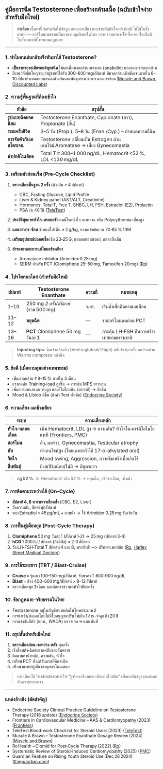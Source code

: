 ## คู่มือการฉีด **Testosterone** เพื่อสร้างกล้ามเนื้อ (ฉบับเข้าใจง่ายสำหรับมือใหม่)

> **คำเตือน** เนื้อหานี้จัดทำเพื่อให้ข้อมูล ลดความเสี่ยง และช่วยตัดสินใจอย่างมีสติ ไม่ใช่ใบสั่งแพทย์ — ฮอร์โมนเพศชายเป็นยาควบคุมพิเศษในไทย การครอบครอง‑ใช้‑ซื้อ‑ขายโดยไม่มีใบสั่งแพทย์มีโทษตามกฎหมาย

---

### 1. ทำไมคนเล่นกล้ามจึงหันมาใช้ Testosterone?

* **เป็นรากของสเตียรอยด์ทุกชนิด** ให้ผลเพิ่มมวลกล้าม‑แรงงาน (anabolic) และลดการสลายกล้าม
* มีงานวิจัยชิ้นใหญ่ระบุว่าผู้ชายที่ได้รับ 300–600 mg/สัปดาห์ มีมวลกล้ามเพิ่มชัดเจนภายใน 6–10 สัปดาห์ แต่ผลตอบสนองต่างกันตามพันธุกรรม อาหาร และการซ้อม ([Muscle and Brawn][1], [Discounted Labs][2])

### 2. ความรู้พื้นฐานที่ต้องเข้าใจ

| หัวข้อ                    | สรุปสั้น                                                                      |
| ------------------------- | ----------------------------------------------------------------------------- |
| **รูปแบบฉีดยอดนิยม**      | Testosterone Enanthate, Cypionate (ยาว), Propionate (สั้น)                    |
| **ระยะครึ่งชีวิต**        | 3–5 วัน (Prop.), 5–8 วัน (Enan./Cyp.) – กำหนดความถี่ฉีด                       |
| **การจับตัวกับเอสโตรเจน** | Testosterone เปลี่ยนเป็น Estrogen ผ่านเอนไซม์ Aromatase → เสี่ยง Gynecomastia |
| **ค่าปกติในเลือด**        | Total T ≈ 300–1 000 ng/dL, Hematocrit <52 %, LDL <130 mg/dL                   |

### 3. เตรียมตัวก่อนเริ่ม (Pre‑Cycle Checklist)

1. **ตรวจเลือดพื้นฐาน 2 ครั้ง** (ห่างกัน ≥ 4 สัปดาห์)

   * CBC, Fasting Glucose, Lipid Profile
   * Liver & Kidney panel (AST/ALT, Creatinine)
   * Hormones: Total T, Free T, SHBG, LH, FSH, Estradiol (E2), Prolactin
   * PSA (≥ 40 ปี) ([TeleTest][3])
2. **ประวัติสุขภาพหัวใจ‑ครอบครัว** คนมีโรคหัวใจ เบาหวาน หรือ Polycythemia เสี่ยงสูง
3. **แผนอาหาร‑ซ้อม** กำหนดโปรตีน ≥ 2 g/kg, ความเข้มข้นเวท 70‑85 % 1RM
4. **เตรียมอุปกรณ์ปลอดเชื้อ** เข็ม 23‑25 G, แอลกอฮอล์สวอป, กล่องทิ้งเข็ม
5. **สำรองยาและการแก้ไขผลข้างเคียง**

   * Aromatase inhibitor (Arimidex 0.25 mg)
   * SERM สำหรับ PCT (Clomiphene 25–50 mg, Tamoxifen 20 mg) ([Ro][4])

### 4. โปรโตคอลโดส (สำหรับมือใหม่)

| สัปดาห์ | Testosterone Enanthate                | ความถี่ | หมายเหตุ                                 |
| ------- | ------------------------------------- | ------- | ---------------------------------------- |
| 1–10    | 250 mg *2 ครั้ง/สัปดาห์* (รวม 500 mg) | จ.‑ศ.   | เริ่มต่ำเพื่อติดตามผลเลือด               |
| 11–12   | **หยุดฉีด**                           | —       | รอฮอร์โมนลดก่อน PCT                      |
| 13–16   | **PCT** Clomiphene 50 mg วันละ 1      | —       | กระตุ้น LH‑FSH คืนการสร้างเทสตามธรรมชาติ |

> **Injecting tips**: ฉีดเข้ากล้ามลึก (Ventrogluteal/Thigh) สลับข้างทุกครั้ง ลดปวดด้วย Warms compress หลังฉีด

### 5. ข้อดี (เมื่อควบคุมอย่างเหมาะสม)

* เพิ่มมวลกล้าม ↑8–15 % ภายใน 3 เดือน
* แรงกดดัน Training‑load สูงขึ้น → กระตุ้น MPS ยาวนาน
* เพิ่มความหนาแน่นกระดูก และฮีโมโกลบิน (ค่าปกติ) → อึดขึ้น
* Mood & Libido ดีขึ้น (ถ้าค่า Test ต่ำเดิม) ([Endocrine Society][5])

### 6. ความเสี่ยง‑ผลข้างเคียง

| ระบบ                | ความเสี่ยงหลัก                                                                           |
| ------------------- | ---------------------------------------------------------------------------------------- |
| **หัวใจ‑หลอดเลือด** | เพิ่ม Hematocrit, LDL สูง → ความดัน? หัวใจโต‑คาร์ดิโอไมโอแพที ([Frontiers][6], [PMC][7]) |
| **ฮอร์โมน**         | สิว, ผมร่วง, Gynecomastia, Testicular atrophy                                            |
| **ตับ**             | ค่าเอนไซม์สูง (โดยเฉพาะถ้าใช้ 17‑α‑alkylated oral)                                       |
| **จิตใจ**           | Mood swing, Aggression, ภาวะซึมเศร้าเมื่อเลิกใช้                                         |
| **สืบพันธุ์**       | ยิงสเปิร์มน้อย/ไม่มี → มีบุตรยาก                                                         |

> **กฎ 52 %**: ถ้า Hematocrit เกิน 52 % → หยุดฉีด, บริจาคเลือด, เพิ่มน้ำ

### 7. การติดตามระหว่างใช้ (On‑Cycle)

* **สัปดาห์ 4, 8 ควรตรวจเลือดซ้ำ** (CBC, E2, Liver)
* วัดความดัน, ชีพจรทุกสัปดาห์
* หาก Estradiol > 45 pg/mL + บวมน้ำ → ใช้ Arimidex 0.25 mg วันเว้นวัน

### 8. การฟื้นฟูเมื่อหยุด (Post‑Cycle Therapy)

1. **Clomiphene** 50 mg วันละ 1 (สัปดาห์ 1‑2) → 25 mg (สัปดาห์ 3‑4)
2. **hCG** 1 000 IU / สัปดาห์ (ถ้ามีฝ่อ) × 2‑3 สัปดาห์
3. วัด LH‑FSH‑Total T สัปดาห์ 4 และ 8; หากยังต่ำ ‑‑> ปรึกษาแพทย์ต่อ ([Ro][4], [Harley Street Medical Doctors][8])

### 9. การใช้ระยะยาว (TRT / Blast‑Cruise)

* **Cruise** = รุ่นเบา 100–150 mg/สัปดาห์, รักษาค่า T 600‑900 ng/dL
* **Blast** = ช่วง 400–600 mg/สัปดาห์ × 8–12 สัปดาห์
* ตรวจเลือดทุก 3 เดือน และอัลตราซาวนด์หัวใจปีละครั้ง

### 10. ข้อกฎหมาย‑จริยธรรมในไทย

* Testosterone อยู่ในบัญชียาเสพติดให้โทษประเภท 2
* การนำเข้า/ส่งออกโดยไม่มีใบอนุญาตปรับ ไม่เกิน 1 ล้าน‑จำคุก ถึง 20 ปี
* การแข่งขันกีฬา (กกท., WADA) ตรวจเจอ → แบนทันที

### 11. สรุปสั้นสำหรับมือใหม่

1. **ตรวจเลือดก่อน‑ระหว่าง‑หลัง** ทุกครั้ง
2. เริ่มโดสต่ำ‑ฉีดสะอาด‑เก็บขยะอันตราย
3. ติดตามค่าน้ำหนัก, ความดัน, หัวใจ
4. เตรียม PCT ตั้งแต่วันแรกที่คิดจะฉีด
5. ปรึกษาแพทย์ผู้เชี่ยวชาญฮอร์โมนเสมอ

> หากเลือกใช้ Testosterone ให้ “รู้จริง‑เตรียมครบ‑ติดตามใกล้ชิด” เพื่อผลลัพธ์สูงสุดและลดอันตรายระยะยาว

---

### แหล่งอ้างอิง (คัดสำคัญ)

* Endocrine Society Clinical Practice Guideline on Testosterone Therapy (2018 update) ([Endocrine Society][5])
* Frontiers in Cardiovascular Medicine – AAS & Cardiomyopathy (2023) ([Frontiers][6])
* TeleTest Blood‑work Checklist for Steroid Users (2023) ([TeleTest][3])
* Muscle & Brawn – Testosterone Enanthate Dosage Review (2024) ([Muscle and Brawn][1])
* Ro Health – Clomid for Post‑Cycle Therapy (2022) ([Ro][4])
* Systematic Review of Steroid‑Induced Cardiomyopathy (2025) ([PMC][7])
* Guardian Feature on Rising Youth Steroid Use (Dec 28 2024) ([theguardian.com][9])

[1]: https://muscleandbrawn.com/anabolics/testosterone-enanthate-cycle/?utm_source=chatgpt.com "Testosterone Enanthate: Dosage, Cycle And Side Effects!"
[2]: https://www.discountedlabs.com/blog/what-is-the-best-testosterone-dose?srsltid=AfmBOooKftDROD2O5EFf609AiG_jl34t9kIwQ5wGwxSPgV1IL7j0R4vK&utm_source=chatgpt.com "What is the Best Testosterone Dose for Muscle Growth? Discounted ..."
[3]: https://teletest.ca/blog/blood-work-for-steroid-users/?utm_source=chatgpt.com "Blood Work for Steroid Users - TeleTest.ca"
[4]: https://ro.co/erectile-dysfunction/clomid-for-post-cycle-therapy/?utm_source=chatgpt.com "Clomid for PCT (post cycle therapy): what you need to know - Ro"
[5]: https://www.endocrine.org/clinical-practice-guidelines/testosterone-therapy?utm_source=chatgpt.com "Testosterone Therapy for Hypogonadism Guideline Resources"
[6]: https://www.frontiersin.org/journals/cardiovascular-medicine/articles/10.3389/fcvm.2023.1214374/full?utm_source=chatgpt.com "Anabolic androgenic steroids and cardiomyopathy: an update"
[7]: https://pmc.ncbi.nlm.nih.gov/articles/PMC11865342/?utm_source=chatgpt.com "Steroid‐Induced Cardiomyopathy: Insights From a Systematic ..."
[8]: https://harleystreet-md.co.uk/blog/post-cycle-therapy/?utm_source=chatgpt.com "A Comprehensive Guide to Post Cycle Therapy | HSMD"
[9]: https://www.theguardian.com/lifeandstyle/2024/dec/28/why-are-my-biceps-so-small-the-boys-and-young-men-turning-to-steroids?utm_source=chatgpt.com "'Why are my biceps so small?' The boys and young men turning to steroids"
